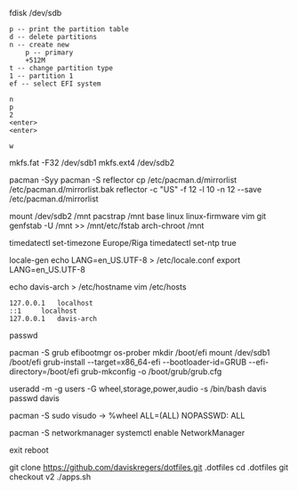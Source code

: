fdisk /dev/sdb
```
p -- print the partition table
d -- delete partitions
n -- create new
	p -- primary
	+512M
t -- change partition type
1 -- partition 1
ef -- select EFI system

n
p
2
<enter>
<enter>

w
```

mkfs.fat -F32 /dev/sdb1
mkfs.ext4 /dev/sdb2

pacman -Syy
pacman -S reflector
cp /etc/pacman.d/mirrorlist /etc/pacman.d/mirrorlist.bak
reflector -c "US" -f 12 -l 10 -n 12 --save /etc/pacman.d/mirrorlist

mount /dev/sdb2 /mnt
pacstrap /mnt base linux linux-firmware vim git
genfstab -U /mnt >> /mnt/etc/fstab
arch-chroot /mnt

timedatectl set-timezone Europe/Riga
timedatectl set-ntp true

locale-gen
echo LANG=en_US.UTF-8 > /etc/locale.conf
export LANG=en_US.UTF-8

echo davis-arch > /etc/hostname
vim /etc/hosts

```
127.0.0.1	localhost
::1		localhost
127.0.0.1	davis-arch
```

passwd

pacman -S grub efibootmgr os-prober
mkdir /boot/efi
mount /dev/sdb1 /boot/efi
grub-install --target=x86_64-efi --bootloader-id=GRUB --efi-directory=/boot/efi
grub-mkconfig -o /boot/grub/grub.cfg

useradd -m -g users -G wheel,storage,power,audio -s /bin/bash davis
passwd davis

pacman -S sudo
visudo
-> %wheel ALL=(ALL) NOPASSWD: ALL

pacman -S networkmanager
systemctl enable NetworkManager

exit
reboot

git clone https://github.com/daviskregers/dotfiles.git .dotfiles
cd .dotfiles
git checkout v2
./apps.sh
